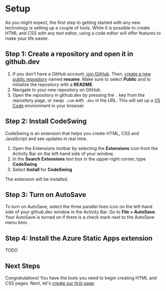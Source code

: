 # Setup

As you might expect, the first step to getting started with any new technology is setting up a couple of tools. While it is possible to create HTML and CSS with any text editor, using a code editor will offer features to make your life easier.

## Step 1: Create a repository and open it in github.dev

1. If you don't have a GitHub account, [join GitHub](https://github.com/join). Then, [create a new public repository](https://github.com/new) named **resume**. Make sure to select **Public** and to initialize the repository with a **README**.
1. Navigate to your new repository on GitHub.
1. Open the repository in github.dev by pressing the `.` key from the repository page, or swap `.com` with `.dev` in the URL. This will set up a [VS Code](code.visualstudio.com) environment in your browser.

## Step 2: Install CodeSwing

CodeSwing is an extension that helps you create HTML, CSS and JavaScript and see updates in real time.

1. Open the Extensions toolbar by selecting the **Extensions** icon from the Activity Bar on the left-hand side of your window. 
1. In the **Search Extensions** text box in the upper-right corner, type **CodeSwing**
1. Select **Install** for **CodeSwing**

The extension will be installed.

## Step 3: Turn on AutoSave

To turn on AutoSave, select the three parallel lines icon on the left-hand side of your github.dev window in the Activity Bar. Go to **File > AutoSave**. Your AutoSave is turned on if there is a check mark next to the AutoSave menu item. 

## Step 4: Install the Azure Static Apps extension

TODO

## Next Steps

Congratulations! You have the tools you need to begin creating HTML and CSS pages. Next, let's [create our first page](./1-create-html.md).
